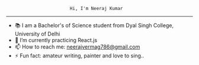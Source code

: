 				            Hi, I'm Neeraj Kumar										
______________________________________________________________________________________________________________________________________
- 📚 I am a Bachelor's of Science student from Dyal Singh College, University of Delhi
- 🌱 I’m currently practicing React.js
- 📫 How to reach me: neerajvermag786@gmail.com
- ⚡ Fun fact: amateur writing, painter and love to sing..
<!---
neerajKumar19/neerajKumar19 is a ✨ special ✨ repository because its `README.md` (this file) appears on your GitHub profile.
You can click the Preview link to take a look at your changes.
--->
